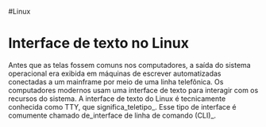 #Linux 
# Interface de texto no Linux

Antes que as telas fossem comuns nos computadores, a saída do sistema operacional era exibida em máquinas de escrever automatizadas conectadas a um mainframe por meio de uma linha telefônica. Os computadores modernos usam uma interface de texto para interagir com os recursos do sistema. A interface de texto do Linux é tecnicamente conhecida como TTY, que significa_teletipo_. Esse tipo de interface é comumente chamado de_interface de linha de comando (CLI)_.
















